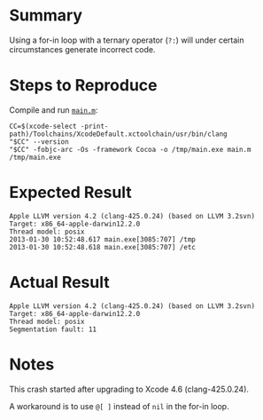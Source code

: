 # Summary

Using a for-in loop with a ternary operator (`?:`) will under certain circumstances generate incorrect code.

# Steps to Reproduce

Compile and run [`main.m`](for-in-with-ARC/main.m):

	CC=$(xcode-select -print-path)/Toolchains/XcodeDefault.xctoolchain/usr/bin/clang
	"$CC" --version
	"$CC" -fobjc-arc -Os -framework Cocoa -o /tmp/main.exe main.m
	/tmp/main.exe

# Expected Result

	Apple LLVM version 4.2 (clang-425.0.24) (based on LLVM 3.2svn)
	Target: x86_64-apple-darwin12.2.0
	Thread model: posix
	2013-01-30 10:52:48.617 main.exe[3085:707] /tmp
	2013-01-30 10:52:48.618 main.exe[3085:707] /etc

# Actual Result

	Apple LLVM version 4.2 (clang-425.0.24) (based on LLVM 3.2svn)
	Target: x86_64-apple-darwin12.2.0
	Thread model: posix
	Segmentation fault: 11

# Notes

This crash started after upgrading to Xcode 4.6 (clang-425.0.24).

A workaround is to use `@[ ]` instead of `nil` in the for-in loop.

